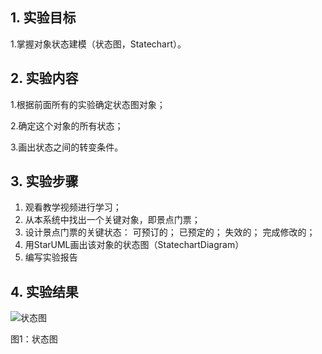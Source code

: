 ## 1. 实验目标
 1.掌握对象状态建模（状态图，Statechart）。

## 2. 实验内容
 1.根据前面所有的实验确定状态图对象； 
 
 2.确定这个对象的所有状态；
 
 3.画出状态之间的转变条件。
## 3. 实验步骤
  1. 观看教学视频进行学习；
  2. 从本系统中找出一个关键对象，即景点门票；
  3. 设计景点门票的关键状态：
     可预订的；
     已预定的；
     失效的；
     完成修改的；
  4. 用StarUML画出该对象的状态图（StatechartDiagram）
  5. 编写实验报告
  
## 4. 实验结果

 ![状态图](./StatechartDiagram1.jpg)

图1：状态图
